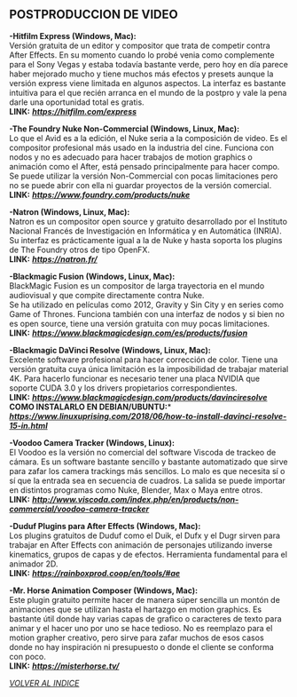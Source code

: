 ## POSTPRODUCCION DE VIDEO ##  

**-Hitfilm Express (Windows, Mac):**  
Versión gratuita de un editor y compositor que trata de competir
contra After Effects. En su momento cuando lo probé venia como
complemente para el Sony Vegas y estaba todavía bastante verde, pero hoy
en día parece haber mejorado mucho y tiene muchos más efectos y presets
aunque la versión express viene limitada en algunos aspectos. La
interfaz es bastante intuitiva para el que recién arranca en el mundo de
la postpro y vale la pena darle una oportunidad total es gratis.  
**LINK:** ***<https://hitfilm.com/express>***  

**-The Foundry Nuke Non-Commercial (Windows, Linux, Mac):**  
Lo que el Avid es a la edición, el Nuke seria a la composición de
video. Es el compositor profesional más usado en la industria del cine.
Funciona con nodos y no es adecuado para hacer trabajos de motion
graphics o animación como el After, está pensado principalmente para
hacer compo. Se puede utilizar la versión Non-Commercial con pocas
limitaciones pero no se puede abrir con ella ni guardar proyectos de la
versión comercial.  
**LINK:** ***<https://www.foundry.com/products/nuke>***  

**-Natron (Windows, Linux, Mac):**  
Natron es un compositor open source y gratuito desarrollado por el
Instituto Nacional Francés de Investigación en Informática y en Automática
(INRIA). Su interfaz es prácticamente igual a la de Nuke y hasta soporta los
plugins de The Foundry otros de tipo OpenFX.  
**LINK:** ***<https://natron.fr/>***

**-Blackmagic Fusion (Windows, Linux, Mac):**   
BlackMagic Fusion es un compositor de larga trayectoria en el mundo audiovisual
y que compite directamente contra Nuke.  
Se ha utilizado en películas como 2012, Gravity y Sin City y en series
como Game of Thrones. Funciona también con una interfaz de nodos y si bien no es
 open source, tiene una versión gratuita con muy pocas limitaciones.  
**LINK:** ***<https://www.blackmagicdesign.com/es/products/fusion>***

**-Blackmagic DaVinci Resolve (Windows, Linux, Mac):**  
Excelente software profesional para hacer corrección de color. Tiene
una versión gratuita cuya única limitación es la imposibilidad de
trabajar material 4K. Para hacerlo funcionar es necesario tener una
placa NVIDIA que soporte CUDA 3.0 y los drivers propietarios
correspondientes.  
**LINK:** ***<https://www.blackmagicdesign.com/products/davinciresolve>***
**COMO INSTALARLO EN DEBIAN/UBUNTU:***  ***<https://www.linuxuprising.com/2018/06/how-to-install-davinci-resolve-15-in.html>***  

**-Voodoo Camera Tracker (Windows, Linux):**  
El Voodoo es la versión no comercial del software Viscoda de trackeo
de cámara. Es un software bastante sencillo y bastante automatizado que
sirve para zafar los camera trackings más sencillos. Lo malo es que
necesita sí o sí que la entrada sea en secuencia de cuadros. La salida
se puede importar en distintos programas como Nuke, Blender, Max o Maya
entre otros.  
**LINK:** ***<http://www.viscoda.com/index.php/en/products/non-commercial/voodoo-camera-tracker>***  

**-Duduf Plugins para After Effects (Windows, Mac):**   
Los plugins gratuitos de Duduf como el Duik, el Dufx y el Dugr sirven
para trabajar en After Effects con animación de personajes utilizando
inverse kinematics, grupos de capas y de efectos. Herramienta
fundamental para el animador 2D.  
**LINK:** ***<https://rainboxprod.coop/en/tools/#ae>***  

**-Mr. Horse Animation Composer (Windows, Mac):**  
Este plugin gratuito permite hacer de manera súper sencilla un montón
de animaciones que se utilizan hasta el hartazgo en motion graphics. Es
bastante útil donde hay varias capas de grafico o caracteres de texto
para animar y el hacer uno por uno se hace tedioso. No es reemplazo para
el motion grapher creativo, pero sirve para zafar muchos de esos casos
donde no hay inspiración ni presupuesto o donde el cliente se conforma
con poco.  
**LINK:** ***<https://misterhorse.tv/>***


[*VOLVER AL INDICE*](README.md)
